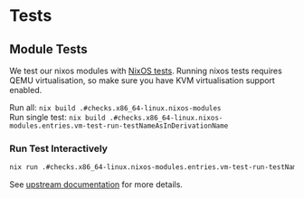# Tests

## Module Tests

We test our nixos modules with [NixOS tests](https://nixos.org/manual/nixos/stable/index.html#sec-nixos-tests).
Running nixos tests requires QEMU virtualisation, so make sure you have KVM virtualisation support enabled.

Run all: `nix build .#checks.x86_64-linux.nixos-modules`\
Run single test: `nix build .#checks.x86_64-linux.nixos-modules.entries.vm-test-run-testNameAsInDerivationName`

### Run Test Interactively

```bash
nix run .#checks.x86_64-linux.nixos-modules.entries.vm-test-run-testNameAsInDerivationName.driverInteractive
```

See [upstream documentation](https://nixos.org/manual/nixos/stable/#sec-running-nixos-tests-interactively) for more details.

